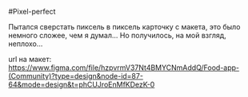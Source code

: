 #Pixel-perfect 

Пытался сверстать пиксель в пиксель карточку с макета, это было немного сложее, чем я думал... Но получилось, на мой взгляд, неплохо...

url на макет: https://www.figma.com/file/hzpvrmV37Nt4BMYCNmAddQ/Food-app-(Community)?type=design&node-id=87-64&mode=design&t=phCUJroEnMfKDezK-0